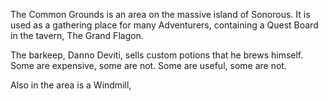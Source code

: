 The Common Grounds is an area on the massive island of Sonorous. It is used as a gathering place for many Adventurers, containing a Quest Board in the tavern, The Grand Flagon.

The barkeep, Danno Deviti, sells custom potions that he brews himself. Some are expensive, some are not. Some are useful, some are not.

Also in the area is a Windmill, 

<blockquote class="imgur-embed-pub" lang="en" data-id="UkabXCU"><a href="//imgur.com/UkabXCU"></a></blockquote><script async src="//s.imgur.com/min/embed.js" charset="utf-8"></script>
